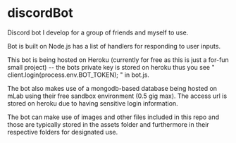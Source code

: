 # discordBot
Discord bot I develop for a group of friends and myself to use.

Bot is built on Node.js has a list of handlers for responding to user inputs. 

This bot is being hosted on Heroku (currently for free as this is just a for-fun small project) -- the bots private key is stored on heroku 
thus you see " client.login(process.env.BOT_TOKEN); " in bot.js.

The bot also makes use of a mongodb-based database being hosted on mLab using their free sandbox environment (0.5 gig max). The access url is stored on heroku due to having sensitive login information. 

The bot can make use of images and other files included in this repo and those are typically stored in the assets folder and furthermore in their respective folders for designated use. 
